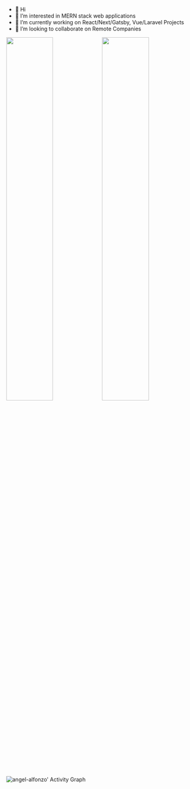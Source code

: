 - 👋 Hi
- 👀 I’m interested in MERN stack web applications
- 🌱 I’m currently working on React/Next/Gatsby, Vue/Laravel Projects
- 💞️ I’m looking to collaborate on Remote Companies

<p align="left">
  <img width="49.5%" src="https://github-readme-stats.vercel.app/api?username=angel-alfonzo&show_icons=true&theme=blueberry" />
  <img width="49.5%" src="https://github-readme-streak-stats.herokuapp.com/?user=angel-alfonzo&theme=blueberry" />
</p>

![angel-alfonzo' Activity Graph](https://activity-graph.herokuapp.com/graph?username=angel-alfonzo&custom_title=angel-alfonzo's%20Contribution%20Graph&theme=react-dark&bg_color=1a2d3d&line=6dbef7&point=add7ff&color=27e8a7)
